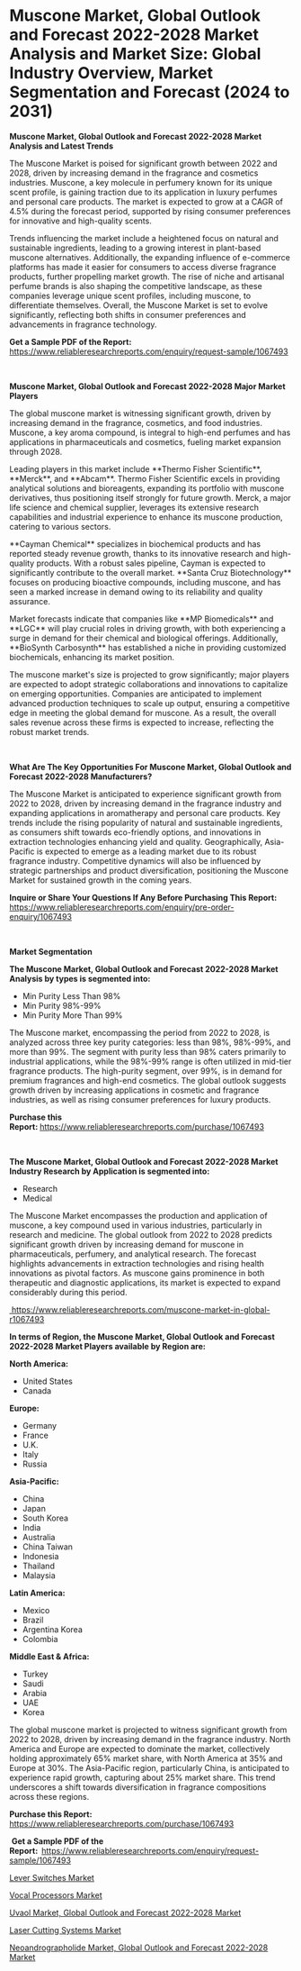 <p><h1>Muscone Market, Global Outlook and Forecast 2022-2028 Market Analysis and Market Size: Global Industry Overview, Market Segmentation and Forecast (2024 to 2031)</h1></p><p><strong>Muscone Market, Global Outlook and Forecast 2022-2028 Market Analysis and Latest Trends</strong></p>
<p><p>The Muscone Market is poised for significant growth between 2022 and 2028, driven by increasing demand in the fragrance and cosmetics industries. Muscone, a key molecule in perfumery known for its unique scent profile, is gaining traction due to its application in luxury perfumes and personal care products. The market is expected to grow at a CAGR of 4.5% during the forecast period, supported by rising consumer preferences for innovative and high-quality scents.</p><p>Trends influencing the market include a heightened focus on natural and sustainable ingredients, leading to a growing interest in plant-based muscone alternatives. Additionally, the expanding influence of e-commerce platforms has made it easier for consumers to access diverse fragrance products, further propelling market growth. The rise of niche and artisanal perfume brands is also shaping the competitive landscape, as these companies leverage unique scent profiles, including muscone, to differentiate themselves. Overall, the Muscone Market is set to evolve significantly, reflecting both shifts in consumer preferences and advancements in fragrance technology.</p></p>
<p><strong>Get a Sample PDF of the Report:&nbsp;</strong> <a href="https://www.reliableresearchreports.com/enquiry/request-sample/1067493">https://www.reliableresearchreports.com/enquiry/request-sample/1067493</a></p>
<p>&nbsp;</p>
<p><strong>Muscone Market, Global Outlook and Forecast 2022-2028 Major Market Players</strong></p>
<p><p>The global muscone market is witnessing significant growth, driven by increasing demand in the fragrance, cosmetics, and food industries. Muscone, a key aroma compound, is integral to high-end perfumes and has applications in pharmaceuticals and cosmetics, fueling market expansion through 2028.</p><p>Leading players in this market include **Thermo Fisher Scientific**, **Merck**, and **Abcam**. Thermo Fisher Scientific excels in providing analytical solutions and bioreagents, expanding its portfolio with muscone derivatives, thus positioning itself strongly for future growth. Merck, a major life science and chemical supplier, leverages its extensive research capabilities and industrial experience to enhance its muscone production, catering to various sectors.</p><p>**Cayman Chemical** specializes in biochemical products and has reported steady revenue growth, thanks to its innovative research and high-quality products. With a robust sales pipeline, Cayman is expected to significantly contribute to the overall market. **Santa Cruz Biotechnology** focuses on producing bioactive compounds, including muscone, and has seen a marked increase in demand owing to its reliability and quality assurance.</p><p>Market forecasts indicate that companies like **MP Biomedicals** and **LGC** will play crucial roles in driving growth, with both experiencing a surge in demand for their chemical and biological offerings. Additionally, **BioSynth Carbosynth** has established a niche in providing customized biochemicals, enhancing its market position.</p><p>The muscone market's size is projected to grow significantly; major players are expected to adopt strategic collaborations and innovations to capitalize on emerging opportunities. Companies are anticipated to implement advanced production techniques to scale up output, ensuring a competitive edge in meeting the global demand for muscone. As a result, the overall sales revenue across these firms is expected to increase, reflecting the robust market trends.</p></p>
<p>&nbsp;</p>
<p><strong>What Are The Key Opportunities For Muscone Market, Global Outlook and Forecast 2022-2028 Manufacturers?</strong></p>
<p><p>The Muscone Market is anticipated to experience significant growth from 2022 to 2028, driven by increasing demand in the fragrance industry and expanding applications in aromatherapy and personal care products. Key trends include the rising popularity of natural and sustainable ingredients, as consumers shift towards eco-friendly options, and innovations in extraction technologies enhancing yield and quality. Geographically, Asia-Pacific is expected to emerge as a leading market due to its robust fragrance industry. Competitive dynamics will also be influenced by strategic partnerships and product diversification, positioning the Muscone Market for sustained growth in the coming years.</p></p>
<p><strong>Inquire or Share Your Questions If Any Before Purchasing This Report:</strong> <a href="https://www.reliableresearchreports.com/enquiry/pre-order-enquiry/1067493">https://www.reliableresearchreports.com/enquiry/pre-order-enquiry/1067493</a></p>
<p>&nbsp;</p>
<p><strong>Market Segmentation</strong></p>
<p><strong>The Muscone Market, Global Outlook and Forecast 2022-2028 Market Analysis by types is segmented into:</strong></p>
<p><ul><li>Min Purity Less Than 98%</li><li>Min Purity 98%-99%</li><li>Min Purity More Than 99%</li></ul></p>
<p><p>The Muscone market, encompassing the period from 2022 to 2028, is analyzed across three key purity categories: less than 98%, 98%-99%, and more than 99%. The segment with purity less than 98% caters primarily to industrial applications, while the 98%-99% range is often utilized in mid-tier fragrance products. The high-purity segment, over 99%, is in demand for premium fragrances and high-end cosmetics. The global outlook suggests growth driven by increasing applications in cosmetic and fragrance industries, as well as rising consumer preferences for luxury products.</p></p>
<p><strong>Purchase this Report:&nbsp;</strong><a href="https://www.reliableresearchreports.com/purchase/1067493">https://www.reliableresearchreports.com/purchase/1067493</a></p>
<p>&nbsp;</p>
<p><strong>The Muscone Market, Global Outlook and Forecast 2022-2028 Market Industry Research by Application is segmented into:</strong></p>
<p><ul><li>Research</li><li>Medical</li></ul></p>
<p><p>The Muscone Market encompasses the production and application of muscone, a key compound used in various industries, particularly in research and medicine. The global outlook from 2022 to 2028 predicts significant growth driven by increasing demand for muscone in pharmaceuticals, perfumery, and analytical research. The forecast highlights advancements in extraction technologies and rising health innovations as pivotal factors. As muscone gains prominence in both therapeutic and diagnostic applications, its market is expected to expand considerably during this period.</p></p>
<p><a href="https://www.reliableresearchreports.com/muscone-market-in-global-r1067493">&nbsp;https://www.reliableresearchreports.com/muscone-market-in-global-r1067493</a></p>
<p><strong>In terms of Region, the Muscone Market, Global Outlook and Forecast 2022-2028 Market Players available by Region are:</strong></p>
<p>
    <p> <strong> North America: </strong>
        <ul>
            <li>United States</li>
            <li>Canada</li>
        </ul>
        </p> 
    <p> <strong> Europe: </strong>
        <ul>
            <li>Germany</li>
            <li>France</li>
            <li>U.K.</li>
            <li>Italy</li>
            <li>Russia</li>
        </ul>
        </p> 
    <p> <strong> Asia-Pacific: </strong>
        <ul>
            <li>China</li>
            <li>Japan</li>
            <li>South Korea</li>
            <li>India</li>
            <li>Australia</li>
            <li>China Taiwan</li>
            <li>Indonesia</li>
            <li>Thailand</li>
            <li>Malaysia</li>
        </ul>
        </p> 
    <p> <strong> Latin America: </strong>
        <ul>
            <li>Mexico</li>
            <li>Brazil</li>
            <li>Argentina Korea</li>
            <li>Colombia</li>
        </ul>
        </p> 
    <p> <strong> Middle East & Africa: </strong>
        <ul>
            <li>Turkey</li>
            <li>Saudi</li>
            <li>Arabia</li>
            <li>UAE</li>
            <li>Korea</li>
        </ul>
    </p>
    </p>
<p><p>The global muscone market is projected to witness significant growth from 2022 to 2028, driven by increasing demand in the fragrance industry. North America and Europe are expected to dominate the market, collectively holding approximately 65% market share, with North America at 35% and Europe at 30%. The Asia-Pacific region, particularly China, is anticipated to experience rapid growth, capturing about 25% market share. This trend underscores a shift towards diversification in fragrance compositions across these regions.</p></p>
<p><strong>Purchase this Report: </strong><a href="https://www.reliableresearchreports.com/purchase/1067493">https://www.reliableresearchreports.com/purchase/1067493</a></p>
<p>&nbsp;<strong>Get a Sample PDF of the Report:&nbsp;&nbsp;</strong><a href="https://www.reliableresearchreports.com/enquiry/request-sample/1067493">https://www.reliableresearchreports.com/enquiry/request-sample/1067493</a></p>
<p><strong></strong></p>
<p><p><a href="https://medium.com/@avnhan99_20208/lever-switches-industry-sector-market-dynamics-and-future-scenarios-2024-2031-680008033fac">Lever Switches Market</a></p><p><a href="https://www.linkedin.com/pulse/driving-market-forces-vocal-processors-trends-future-forecasts-mrglf?trackingId=h6fEPhIDSCGRNy40OWpsGQ%3D%3D">Vocal Processors Market</a></p><p><a href="https://github.com/Rekhakhatun65/Market-Research-Report-List-1/blob/main/uvaol-market-global-outlook-and-forecast-2022-2028-market.md">Uvaol Market, Global Outlook and Forecast 2022-2028 Market</a></p><p><a href="https://medium.com/@avnhan99_20208/the-global-laser-cutting-systems-market-is-expected-to-witness-a-compound-annual-growth-rate-6f8fd8d86558?postPublishedType=initial">Laser Cutting Systems Market</a></p><p><a href="https://github.com/HeatherFernandez476/Market-Research-Report-List-1/blob/main/neoandrographolide-market-global-outlook-and-forecast-2022-2028-market.md">Neoandrographolide Market, Global Outlook and Forecast 2022-2028 Market</a></p></p>